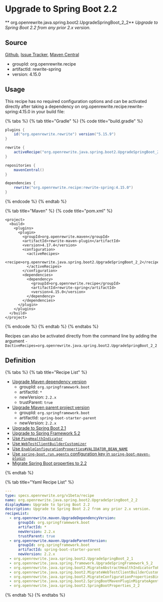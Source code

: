 # Upgrade to Spring Boot 2.2

** org.openrewrite.java.spring.boot2.UpgradeSpringBoot\_2\_2**
_Upgrade to Spring Boot 2.2 from any prior 2.x version._

## Source

[Github](https://github.com/openrewrite/rewrite-spring), [Issue Tracker](https://github.com/openrewrite/rewrite-spring/issues), [Maven Central](https://search.maven.org/artifact/org.openrewrite.recipe/rewrite-spring/4.15.0/jar)

* groupId: org.openrewrite.recipe
* artifactId: rewrite-spring
* version: 4.15.0


## Usage

This recipe has no required configuration options and can be activated directly after taking a dependency on org.openrewrite.recipe:rewrite-spring:4.15.0 in your build file:

{% tabs %}
{% tab title="Gradle" %}
{% code title="build.gradle" %}
```groovy
plugins {
    id("org.openrewrite.rewrite") version("5.15.9")
}

rewrite {
    activeRecipe("org.openrewrite.java.spring.boot2.UpgradeSpringBoot_2_2")
}

repositories {
    mavenCentral()
}

dependencies {
    rewrite("org.openrewrite.recipe:rewrite-spring:4.15.0")
}
```
{% endcode %}
{% endtab %}

{% tab title="Maven" %}
{% code title="pom.xml" %}
```markup
<project>
  <build>
    <plugins>
      <plugin>
        <groupId>org.openrewrite.maven</groupId>
        <artifactId>rewrite-maven-plugin</artifactId>
        <version>4.17.4</version>
        <configuration>
          <activeRecipes>
            <recipe>org.openrewrite.java.spring.boot2.UpgradeSpringBoot_2_2</recipe>
          </activeRecipes>
        </configuration>
        <dependencies>
          <dependency>
            <groupId>org.openrewrite.recipe</groupId>
            <artifactId>rewrite-spring</artifactId>
            <version>4.15.0</version>
          </dependency>
        </dependencies>
      </plugin>
    </plugins>
  </build>
</project>
```
{% endcode %}
{% endtab %}
{% endtabs %}

Recipes can also be activated directly from the command line by adding the argument `-DactiveRecipes=org.openrewrite.java.spring.boot2.UpgradeSpringBoot_2_2`

## Definition

{% tabs %}
{% tab title="Recipe List" %}
* [Upgrade Maven dependency version](../../../maven/upgradedependencyversion.md)
  * groupId: `org.springframework.boot`
  * artifactId: `*`
  * newVersion: `2.2.x`
  * trustParent: `true`
* [Upgrade Maven parent project version](../../../maven/upgradeparentversion.md)
  * groupId: `org.springframework.boot`
  * artifactId: `spring-boot-starter-parent`
  * newVersion: `2.2.x`
* [Upgrade to Spring Boot 2.1](../../../java/spring/boot2/upgradespringboot_2_1.md)
* [Upgrade to Spring Framework 5.2](../../../java/spring/framework/upgradespringframework_5_2.md)
* [Use `PingHealthIndicator`](../../../java/spring/boot2/migrateabstracthealthindicatortopinghealthindicator.md)
* [Use `WebTestClientBuilderCustomizer`](../../../java/spring/boot2/migratewebtestclientbuildercustomizerpackagename.md)
* [Use `EnableConfigurationProperties#VALIDATOR_BEAN_NAME`](../../../java/spring/boot2/migrateconfigurationpropertiesbindingpostprocessorvalidatorbeanname.md)
* [Use `spring-boot.run.agents` configuration key in `spring-boot-maven-plugin`](../../../java/spring/boot2/springbootmavenpluginmigrateagenttoagents.md)
* [Migrate Spring Boot properties to 2.2](../../../java/spring/boot2/springbootproperties_2_2.md)

{% endtab %}

{% tab title="Yaml Recipe List" %}
```yaml
---
type: specs.openrewrite.org/v1beta/recipe
name: org.openrewrite.java.spring.boot2.UpgradeSpringBoot_2_2
displayName: Upgrade to Spring Boot 2.2
description: Upgrade to Spring Boot 2.2 from any prior 2.x version.
recipeList:
  - org.openrewrite.maven.UpgradeDependencyVersion:
      groupId: org.springframework.boot
      artifactId: *
      newVersion: 2.2.x
      trustParent: true
  - org.openrewrite.maven.UpgradeParentVersion:
      groupId: org.springframework.boot
      artifactId: spring-boot-starter-parent
      newVersion: 2.2.x
  - org.openrewrite.java.spring.boot2.UpgradeSpringBoot_2_1
  - org.openrewrite.java.spring.framework.UpgradeSpringFramework_5_2
  - org.openrewrite.java.spring.boot2.MigrateAbstractHealthIndicatorToPingHealthIndicator
  - org.openrewrite.java.spring.boot2.MigrateWebTestClientBuilderCustomizerPackageName
  - org.openrewrite.java.spring.boot2.MigrateConfigurationPropertiesBindingPostProcessorValidatorBeanName
  - org.openrewrite.java.spring.boot2.SpringBootMavenPluginMigrateAgentToAgents
  - org.openrewrite.java.spring.boot2.SpringBootProperties_2_2

```
{% endtab %}
{% endtabs %}
